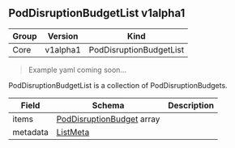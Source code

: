 ## PodDisruptionBudgetList v1alpha1

Group        | Version     | Kind
------------ | ---------- | -----------
Core | v1alpha1 | PodDisruptionBudgetList

> Example yaml coming soon...



PodDisruptionBudgetList is a collection of PodDisruptionBudgets.



Field        | Schema     | Description
------------ | ---------- | -----------
items | [PodDisruptionBudget](#poddisruptionbudget-v1alpha1) array | 
metadata | [ListMeta](#listmeta-unversioned) | 

